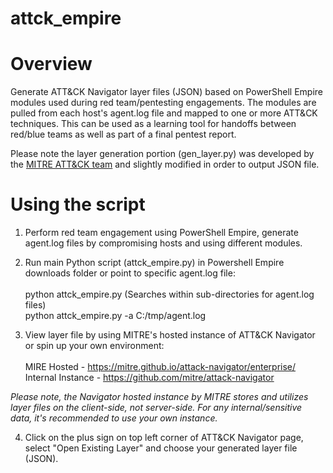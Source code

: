 # attck_empire 
# Overview
Generate ATT&CK Navigator layer files (JSON) based on PowerShell Empire modules used during red team/pentesting engagements.  The modules are pulled from each host's agent.log file and mapped to one or more ATT&CK techniques.  This can be used as a learning tool for handoffs between red/blue teams as well as part of a final pentest report.

Please note the layer generation portion (gen_layer.py) was developed by the 
[MITRE ATT&CK team](https://github.com/mitre/attack-navigator/blob/master/layers/attack_layers/attack_layers_simple.py) and slightly modified in order to output JSON file. 

# Using the script
1. Perform red team engagement using PowerShell Empire, generate agent.log files by compromising hosts and using different modules.

2. Run main Python script (attck_empire.py) in Powershell Empire downloads folder or point to specific agent.log file:<br /><br />
python attck_empire.py (Searches within sub-directories for agent.log files)<br />
python attck_empire.py -a C:/tmp/agent.log

3.  View layer file by using MITRE's hosted instance of ATT&CK Navigator or spin up your own environment:<br /><br />
MIRE Hosted - https://mitre.github.io/attack-navigator/enterprise/<br />
Internal Instance - https://github.com/mitre/attack-navigator<br />

*Please note, the Navigator hosted instance by MITRE stores and utilizes layer files on the client-side, not server-side. For any 
internal/sensitive data, it's recommended to use your own instance.*

4. Click on the plus sign on top left corner of ATT&CK Navigator page, select "Open Existing Layer" and choose your generated layer file (JSON).
